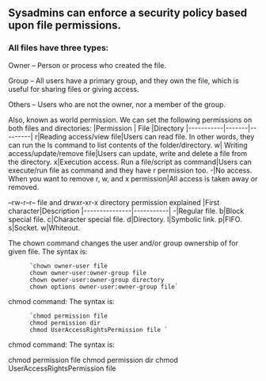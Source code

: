 Sysadmins can enforce a security policy based upon file permissions. 
---
### All files have three types: 
Owner – Person or process who created the file. 

Group – All users have a primary group, and they own the file, which is useful for sharing files or giving access. 

Others – Users who are not the owner, nor a member of the group.

Also, known as world permission.
We can set the following permissions on both files and directories:
|Permission | File  |Directory
|-----------|-------|---------|
r|Reading access/view file|Users can read file. In other words, they can run the ls command to list contents of the folder/directory.
w| Writing access/update/remove file|Users can update, write and delete a file from the directory.
x|Execution access. Run a file/script as command|Users can execute/run file as command and they have r permission too.
-|No access. When you want to remove r, w, and x permission|All access is taken away or removed.


–rw-r–r– file and drwxr-xr-x directory permission explained
|First character|Description
|---------------|-----------|
-|Regular file.
b|Block special file.
c|Character special file.
d|Directory.
l|Symbolic link.
p|FIFO.
s|Socket.
w|Whiteout.


The chown command changes the user and/or group ownership of for given file. The syntax is: 


          `chown owner-user file 
          chown owner-user:owner-group file
          chown owner-user:owner-group directory
          chown options owner-user:owner-group file`

chmod command: The syntax is:


          `chmod permission file
          chmod permission dir
          chmod UserAccessRightsPermission file `         

          

chmod command: The syntax is:


chmod permission file
chmod permission dir
chmod UserAccessRightsPermission file
